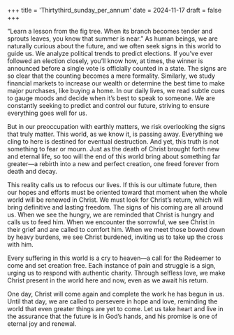 +++
title = 'Thirtythird_sunday_per_annum'
date = 2024-11-17
draft = false
+++

“Learn a lesson from the fig tree. When its branch becomes tender and sprouts leaves, you know that summer is near.” As human beings, we are naturally curious about the future, and we often seek signs in this world to guide us. We analyze political trends to predict elections. If you’ve ever followed an election closely, you’ll know how, at times, the winner is announced before a single vote is officially counted in a state. The signs are so clear that the counting becomes a mere formality. Similarly, we study financial markets to increase our wealth or determine the best time to make major purchases, like buying a home. In our daily lives, we read subtle cues to gauge moods and decide when it’s best to speak to someone. We are constantly seeking to predict and control our future, striving to ensure everything goes well for us.
	

But in our preoccupation with earthly matters, we risk overlooking the signs that truly matter. This world, as we know it, is passing away. Everything we cling to here is destined for eventual destruction. And yet, this truth is not something to fear or mourn. Just as the death of Christ brought forth new and eternal life, so too will the end of this world bring about something far greater—a rebirth into a new and perfect creation, one freed forever from death and decay.

This reality calls us to refocus our lives. If this is our ultimate future, then our hopes and efforts must be oriented toward that moment when the whole world will be renewed in Christ. We must look for Christ’s return, which will bring definitive and lasting freedom. The signs of his coming are all around us. When we see the hungry, we are reminded that Christ is hungry and calls us to feed him. When we encounter the sorrowful, we see Christ in their grief and are called to comfort him. When we meet those bowed down by heavy burdens, we see Christ burdened, inviting us to take up the cross with him.
	

Every suffering in this world is a cry to heaven—a call for the Redeemer to come and set creation free. Each instance of pain and struggle is a sign, urging us to respond with authentic charity. Through selfless love, we make Christ present in the world here and now, even as we await his return.
	

One day, Christ will come again and complete the work he has begun in us. Until that day, we are called to persevere in hope and love, reminding the world that even greater things are yet to come. Let us take heart and live in the assurance that the future is in God’s hands, and his promise is one of eternal joy and renewal.